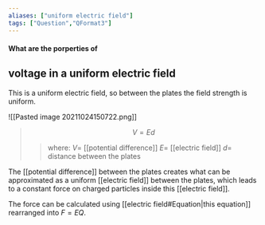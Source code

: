```yaml
---
aliases: ["uniform electric field"]
tags: ["Question","QFormat3"]
---
```


#### What are the porperties of
## voltage in a uniform electric field

This is a uniform electric field, so between the plates the field strength is uniform.

![[Pasted image 20211024150722.png]]

> $$ V = Ed $$ 
>> where:
>> $V=$ [[potential difference]]
>> $E=$ [[electric field]]
>> $d=$ distance between the plates

The [[potential difference]] between the plates creates what can be approximated as a uniform [[electric field]] between the plates, which leads to a constant force on charged particles inside this [[electric field]].

The force can be calculated using [[electric field#Equation|this equation]] rearranged into $F=EQ$.